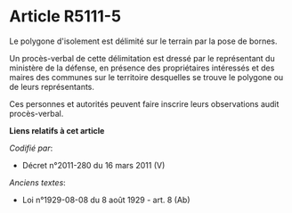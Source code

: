 # Article R5111-5

Le polygone d'isolement est délimité sur le terrain par la pose de bornes.

Un procès-verbal de cette délimitation est dressé par le représentant du ministère de la défense, en présence des
propriétaires intéressés et des maires des communes sur le territoire desquelles se trouve le polygone ou de leurs
représentants.

Ces personnes et autorités peuvent faire inscrire leurs observations audit procès-verbal.

**Liens relatifs à cet article**

_Codifié par_:

  - Décret n°2011-280 du 16 mars 2011 (V)

_Anciens textes_:

  - Loi n°1929-08-08 du 8 août 1929 - art. 8 (Ab)
